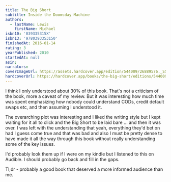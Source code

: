 ```yaml
---
title: The Big Short
subtitle: Inside the Doomsday Machine
authors:
  - lastName: Lewis
    firstName: Michael
isbn10: '039335315X'
isbn13: '9780393353150'
finishedAt: 2016-01-14
rating: 3
yearPublished: 2010
startedAt: null
asin:
narrators:
coverImageUrl: https://assets.hardcover.app/edition/544009/26889576._SX98_.jpg
hardcoverUrl: https://hardcover.app/books/the-big-short/editions/544009
---
```


I think I only understood about 30% of this book. That's not a criticism of the book, more a caveat of my review. But it was interesting how much time was spent emphasizing how nobody could understand CODs, credit default swaps etc, and then assuming I understood it.

The overarching plot was interesting and I liked the writing style but I kept waiting for it all to click and the Big Short to be laid bare … and then it was over. I was left with the understanding that yeah, everything they'd bet on had I guess come true and that was bad and also I must be pretty dense to have made it all the way through this book without really understanding some of the key issues.

I'd probably look them up if I were on my kindle but I listened to this on Audible. I should probably go back and fill in the gaps.

Tl;dr - probably a good book that deserved a more informed audience than me.
